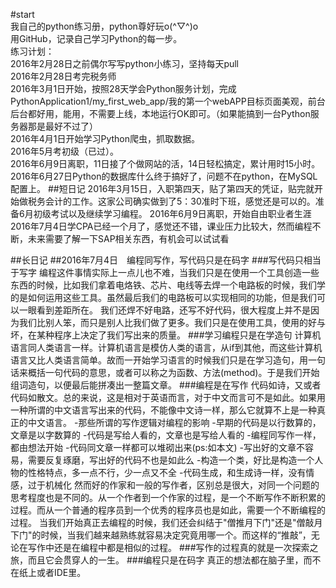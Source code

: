#start
<br>我自己的python练习册，python尊好玩o(^▽^)o
<br>用GitHub，记录自己学习Python的每一步。
<br>练习计划：
<br>2016年2月28日之前偶尔写写python小练习，坚持每天pull
<br>2016年2月28日考完税务师
<br>2016年3月1日开始，按照28天学会Python服务计划，完成PythonApplication1/my_first_web_app/我的第一个webAPP目标页面美观，前台后台都好用，能用，不需要上线，本地运行OK即可。（如果能搞到一台Python服务器那是最好不过了）
<br>2016年4月1日开始学习Python爬虫，抓取数据。
<br>2016年5月考初级（已过）。
<br>2016年6月9日离职，11日接了个做网站的活，14日轻松搞定，累计用时15小时。
<br>2016年6月27日Python的数据库什么终于搞好了，问题不在python，在MySQL配置上。
##短日记
2016年3月15日，入职第四天，贴了第四天的凭证，贴完就开始做税务会计的工作。这家公司确实做到了5：30准时下班，感觉还是可以的。准备6月初级考试以及继续学习编程。
2016年6月9日离职，开始自由职业者生涯
2016年7月4日学CPA已经一个月了，感觉还不错，课业压力比较大，然而编程不断，未来需要了解一下SAP相关东西，有机会可以试试看

##长日记
##2016年7月4日　编程同写作，写代码只是在码字
###写代码只相当于写字
编程这件事情实际上一点儿也不难，当我们只是在使用一个工具创造一些东西的时候，比如我们拿着电烙铁、芯片、电线等去焊一个电路板的时候，我们学的是如何运用这些工具。虽然最后我们的电路板可以实现相同的功能，但是我们可以一眼看到差距所在。
我们还焊不好电路，还写不好代码，很大程度上并不是因为我们比别人笨，而只是别人比我们做了更多。我们只是在使用工具，使用的好与坏，在某种程序上决定了我们写出来的质量。
###学习编程只是在学造句
计算机语言同人类语言一样。计算机语言是模仿人类的语言，从if到其他，而这些计算机语言又比人类语言简单。故而一开始学习语言的时候我们只是在学习造句，用一句话来概括一句代码的意思，或者可以称之为函数、方法(method)。于是我们开始组词造句，以便最后能拼凑出一整篇文章。
###编程是在写作
代码如诗，又或者代码如散文。总的来说，这是相对于英语而言，对于中文而言可不是如此。如果用一种所谓的中文语言写出来的代码，不能像中文诗一样，那么它就算不上是一种真正的中文语言。
-那些所谓的写作逻辑对编程的影响
-早期的代码是以行数算的，文章是以字数算的
-代码是写给人看的，文章也是写给人看的
-编程同写作一样，都由想法开始
-代码同文章一样都可以堆砌出来(ps:如本文)
-写出好的文章不容易，需要反复琢磨，写出好的代码不也是如此么
-构造一个类，好比是构造一个人物的性格特点，多一点不行，少一点又不全
-代码生成，和生成诗一样，没有情感，过于机械化
然而好的作家和一般的写作者，区别总是很大，对同一个问题的思考程度也是不同的。从一个作者到一个作家的过程，是一个不断写作不断积累的过程。而从一个普通的程序员到一个优秀的程序员也是如此，需要一个不断编程的过程。
当我们开始真正去编程的时候，我们还会纠结于"僧推月下门"还是"僧敲月下门"的时候，当我们越来越熟练就容易决定究竟用哪一个。而这样的“推敲”，无论在写作中还是在编程中都是相似的过程。
###写作的过程真的就是一次探索之旅，而且它会贯穿人的一生。
###编程只是在码字
真正的想法都在脑子里，而不在纸上或者IDE里。